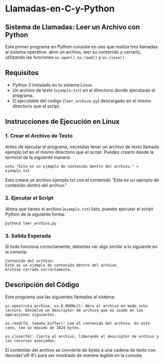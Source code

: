 # Llamadas-en-C-y-Python
## Sistema de Llamadas: Leer un Archivo con Python

Este primer programa en Python consiste en uno que realiza tres llamadas al sistema operativo: abrir un archivo, leer su contenido y cerrarlo, utilizando las funciones `os.open()`, `os.read()` y `os.close()`.

## Requisitos

- Python 3 instalado en tu sistema Linux. 
- Un archivo de texto (`ejemplo.txt`) en el directorio donde ejecutarás el programa.
- El ejecutable del codigo (`leer_archivo.py`) descargado en el mismo directorio que el script.

## Instrucciones de Ejecución en Linux 

### 1. Crear el Archivo de Texto

Antes de ejecutar el programa, necesitas tener un archivo de texto llamado ejemplo.txt en el mismo directorio que el script. Puedes crearlo desde la terminal de la siguiente manera:

    echo "Este es un ejemplo de contenido dentro del archivo." > ejemplo.txt

Esto creará un archivo ejemplo.txt con el contenido "Este es un ejemplo de contenido dentro del archivo."

### 2. Ejecutar el Script

Ahora que tienes el archivo (`ejemplo.txt`) listo, puedes ejecutar el script Python de la siguiente forma:

    python3 leer_archivo.py

### 3. Salida Esperada

Si todo funciona correctamente, deberías ver algo similar a lo siguiente en la consola:
  
    Contenido del archivo:
    Este es un ejemplo de contenido dentro del archivo.
    Archivo cerrado correctamente.
    
## Descripción del Código

Este programa usa las siguientes llamadas al sistema:

    os.open(ruta_archivo, os.O_RDONLY): Abre el archivo en modo solo lectura. Devuelve un descriptor de archivo que es usado en las operaciones siguientes.
    
    os.read(fd, tamaño_buffer): Lee el contenido del archivo. En este caso, lee un máximo de 1024 bytes.
    
    os.close(fd): Cierra el archivo, liberando el descriptor de archivo y los recursos asociados.

El contenido del archivo se convierte de bytes a una cadena de texto con decode('utf-8') para ser mostrado de manera legible en la consola.
